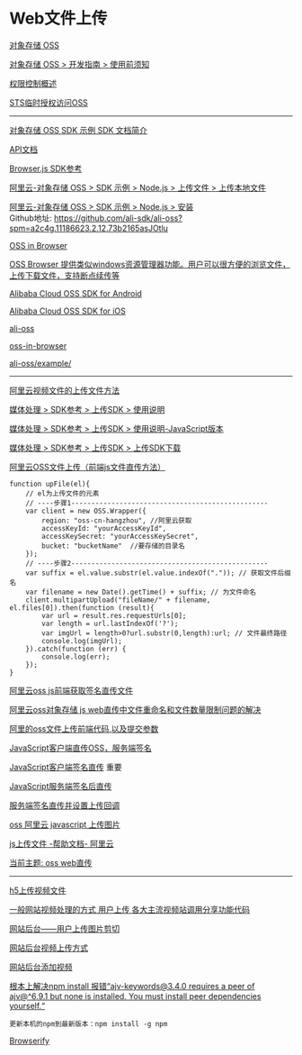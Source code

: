 Web文件上传
===

[对象存储 OSS](https://help.aliyun.com/product/31815.html?spm=a2c4g.11186623.6.540.130f58a8aVIevh)  

[对象存储 OSS > 开发指南 > 使用前须知](https://help.aliyun.com/document_detail/31890.html?spm=a2c4g.11186623.3.2.4e9941f04ajg0d)  

[权限控制概述](https://help.aliyun.com/document_detail/31867.html?spm=a2c4g.11186623.3.3.f8ba41f0ZAgJl2)  

[STS临时授权访问OSS](https://help.aliyun.com/document_detail/100624.html?spm=a2c4g.11186623.2.10.4e9941f0nYVmqS)  



------------

[对象存储 OSS SDK 示例 SDK 文档简介](https://www.alibabacloud.com/help/zh/doc-detail/52834.htm)  

[API文档](https://github.com/ali-sdk/ali-oss?spm=a2c4g.11186623.2.13.34aa165aLJBfEw#summary)  

[Browser.js SDK参考](https://www.alibabacloud.com/help/zh/doc-detail/64041.htm?spm=a2c63.p38356.879954.13.6e5d4a01UkNAaz#concept-64041-zh)  

[阿里云-对象存储 OSS > SDK 示例 > Node.js > 上传文件 > 上传本地文件](https://help.aliyun.com/document_detail/111265.html?spm=a2c4g.11186623.2.7.369a2778Bg9mOB#concept-uxl-2vb-dhb)  

[阿里云-对象存储 OSS > SDK 示例 > Node.js > 安装](https://help.aliyun.com/document_detail/32068.html?spm=a2c4g.11186623.2.7.1e6b77a3vmDt0E#concept-32068-zh)  
Github地址: https://github.com/ali-sdk/ali-oss?spm=a2c4g.11186623.2.12.73b2165asJOtlu

[OSS in Browser](https://github.com/ali-sdk/ali-oss/tree/master/example)  

[OSS Browser 提供类似windows资源管理器功能。用户可以很方便的浏览文件，上传下载文件，支持断点续传等](https://github.com/luozhang002/oss-browser)  

[Alibaba Cloud OSS SDK for Android](https://github.com/luozhang002/aliyun-oss-android-sdk)  

[Alibaba Cloud OSS SDK for iOS](https://github.com/luozhang002/aliyun-oss-ios-sdk)  

[ali-oss](https://github.com/ali-sdk/ali-oss?spm=a2c4g.11186623.2.12.34aa165aLJBfEw)  

[oss-in-browser](https://github.com/rockuw/oss-in-browser)  

[ali-oss/example/](https://github.com/ali-sdk/ali-oss/tree/master/example)  



---------------

[阿里云视频文件的上传文件方法](https://help.aliyun.com/knowledge_detail/50618.html?spm=5176.2000002.0.0.6e653106qiibI2)  

[媒体处理 > SDK参考 > 上传SDK > 使用说明](https://help.aliyun.com/document_detail/48467.html?spm=a2c4g.11186623.2.19.3244501cXqwTpr)  

[媒体处理 > SDK参考 > 上传SDK > 使用说明-JavaScript版本](https://help.aliyun.com/document_detail/48471.html?spm=a2c4g.11186623.2.11.5fc64112ZeW4QR#concept-rk5-pv5-y2b)  

[媒体处理 > SDK参考 > 上传SDK > 上传SDK下载](https://help.aliyun.com/document_detail/48501.html?spm=a2c4g.11186623.2.11.1a785972y7vGjM#concept-k1z-vkv-y2b)  

[阿里云OSS文件上传（前端js文件直传方法）](https://blog.csdn.net/weixin_37626925/article/details/91360197)  
~~~
function upFile(el){
    // el为上传文件的元素
    // ----步骤1-------------------------------------------------
    var client = new OSS.Wrapper({
        region: "oss-cn-hangzhou", //阿里云获取
        accessKeyId: "yourAccessKeyId",
        accessKeySecret: "yourAccessKeySecret",
        bucket: "bucketName"  //要存储的目录名
    });
    // ----步骤2-------------------------------------------------
    var suffix = el.value.substr(el.value.indexOf(".")); // 获取文件后缀名
    var filename = new Date().getTime() + suffix; // 为文件命名
    client.multipartUpload("fileName/" + filename, el.files[0]).then(function (result){
        var url = result.res.requestUrls[0];
        var length = url.lastIndexOf('?');
        var imgUrl = length>0?url.substr(0,length):url; // 文件最终路径
        console.log(imgUrl);
    }).catch(function (err) {
        console.log(err);
    });
}
~~~

[阿里云oss js前端获取签名直传文件](https://blog.csdn.net/hch15112345824/article/details/78547190)  

[阿里云oss对象存储 js web直传中文件重命名和文件数量限制问题的解决](https://blog.csdn.net/qq_30377913/article/details/76571916)  

[阿里的oss文件上传前端代码,以及提交参数](https://blog.csdn.net/tomMMMMMMMMMMM/article/details/81001874)  

[JavaScript客户端直传OSS，服务端签名](https://blog.csdn.net/Vue2018/article/details/84322889)  

[JavaScript客户端签名直传](https://help.aliyun.com/document_detail/31925.html#concept-frd-4gy-5db)   重要

[JavaScript服务端签名后直传](https://help.aliyun.com/document_detail/31926.html)  

[服务端签名直传并设置上传回调](https://help.aliyun.com/document_detail/31927.html?spm=a2c4g.11186623.2.14.17f16e28EU8HNt#concept-qp2-g4y-5db)  

[oss 阿里云 javascript 上传图片](https://blog.csdn.net/shidewen1125/article/details/53442820)  

[js上传文件 -帮助文档- 阿里云](https://help.aliyun.com/wordpower/610868-1.html)  

[当前主题: oss web直传](https://yq.aliyun.com/zt/492400)  


-----------------

[h5上传视频文件](https://www.cnblogs.com/huiseshijie/p/8479536.html)  

[一般网站视频处理的方式 用户上传 各大主流视频站调用分享功能代码](https://blog.csdn.net/qq_27905477/article/details/80616416)  

[网站后台——用户上传图片剪切](https://blog.csdn.net/RZ_J9pp/article/details/89761873)  

[网站后台视频上传方式](https://jingyan.baidu.com/article/59703552d0a5918fc007409e.html)  

[网站后台添加视频](https://segmentfault.com/q/1010000010191583)  




[根本上解决npm install 报错“ajv-keywords@3.4.0 requires a peer of ajv@^6.9.1 but none is installed. You must install peer dependencies yourself.“](https://www.cnblogs.com/yalong/p/10406190.html)  
~~~
更新本机的npm到最新版本：npm install -g npm
~~~


[Browserify](https://www.jianshu.com/p/8d8b8752d8a0)  




